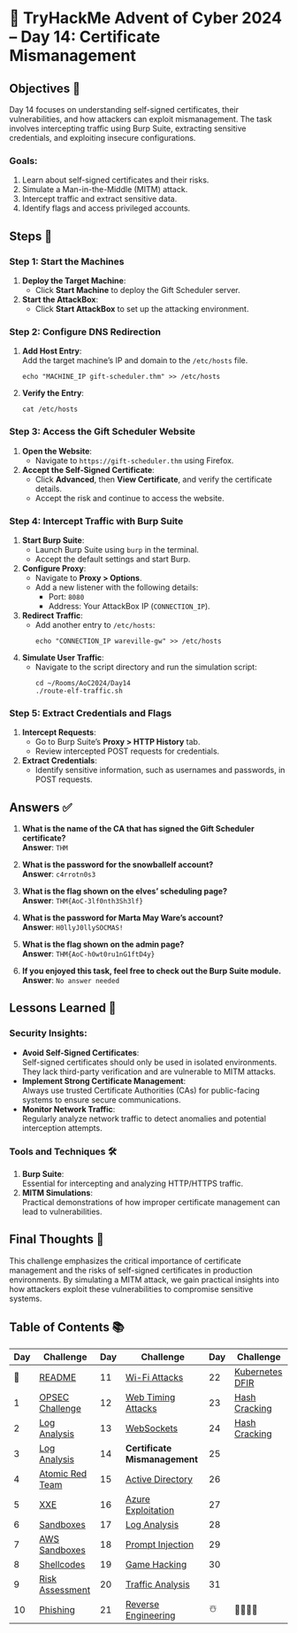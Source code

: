 # 🎄 TryHackMe Advent of Cyber 2024 – Day 14: Certificate Mismanagement

## Objectives 🎯

Day 14 focuses on understanding self-signed certificates, their vulnerabilities, and how attackers can exploit mismanagement. The task involves intercepting traffic using Burp Suite, extracting sensitive credentials, and exploiting insecure configurations.

### Goals:
1. Learn about self-signed certificates and their risks.
2. Simulate a Man-in-the-Middle (MITM) attack.
3. Intercept traffic and extract sensitive data.
4. Identify flags and access privileged accounts.

## Steps 🚀

### Step 1: Start the Machines
1. **Deploy the Target Machine**:  
   - Click **Start Machine** to deploy the Gift Scheduler server.
2. **Start the AttackBox**:  
   - Click **Start AttackBox** to set up the attacking environment.

### Step 2: Configure DNS Redirection
1. **Add Host Entry**:  
   Add the target machine’s IP and domain to the `/etc/hosts` file.
   ```
   echo "MACHINE_IP gift-scheduler.thm" >> /etc/hosts
   ```
2. **Verify the Entry**:  
   ```
   cat /etc/hosts
   ```

### Step 3: Access the Gift Scheduler Website
1. **Open the Website**:  
   - Navigate to `https://gift-scheduler.thm` using Firefox.
2. **Accept the Self-Signed Certificate**:  
   - Click **Advanced**, then **View Certificate**, and verify the certificate details.
   - Accept the risk and continue to access the website.

### Step 4: Intercept Traffic with Burp Suite
1. **Start Burp Suite**:  
   - Launch Burp Suite using `burp` in the terminal.
   - Accept the default settings and start Burp.
2. **Configure Proxy**:  
   - Navigate to **Proxy > Options**.
   - Add a new listener with the following details:
     - Port: `8080`
     - Address: Your AttackBox IP (`CONNECTION_IP`).
3. **Redirect Traffic**:  
   - Add another entry to `/etc/hosts`:
     ```
     echo "CONNECTION_IP wareville-gw" >> /etc/hosts
     ```
4. **Simulate User Traffic**:  
   - Navigate to the script directory and run the simulation script:
     ```
     cd ~/Rooms/AoC2024/Day14
     ./route-elf-traffic.sh
     ```

### Step 5: Extract Credentials and Flags
1. **Intercept Requests**:  
   - Go to Burp Suite’s **Proxy > HTTP History** tab.
   - Review intercepted POST requests for credentials.
2. **Extract Credentials**:  
   - Identify sensitive information, such as usernames and passwords, in POST requests.

## Answers ✅

1. **What is the name of the CA that has signed the Gift Scheduler certificate?**  
   **Answer**: `THM`

2. **What is the password for the snowballelf account?**  
   **Answer**: `c4rrotn0s3`

3. **What is the flag shown on the elves’ scheduling page?**  
   **Answer**: `THM{AoC-3lf0nth3Sh3lf}`

4. **What is the password for Marta May Ware’s account?**  
   **Answer**: `H0llyJ0llySOCMAS!`

5. **What is the flag shown on the admin page?**  
   **Answer**: `THM{AoC-h0wt0ru1nG1ftD4y}`

6. **If you enjoyed this task, feel free to check out the Burp Suite module.**  
   **Answer**: `No answer needed`

## Lessons Learned 🌟

### Security Insights:
- **Avoid Self-Signed Certificates**:  
   Self-signed certificates should only be used in isolated environments. They lack third-party verification and are vulnerable to MITM attacks.
- **Implement Strong Certificate Management**:  
   Always use trusted Certificate Authorities (CAs) for public-facing systems to ensure secure communications.
- **Monitor Network Traffic**:  
   Regularly analyze network traffic to detect anomalies and potential interception attempts.

### Tools and Techniques 🛠️
1. **Burp Suite**:  
   Essential for intercepting and analyzing HTTP/HTTPS traffic.
2. **MITM Simulations**:  
   Practical demonstrations of how improper certificate management can lead to vulnerabilities.

## Final Thoughts 🎁

This challenge emphasizes the critical importance of certificate management and the risks of self-signed certificates in production environments. By simulating a MITM attack, we gain practical insights into how attackers exploit these vulnerabilities to compromise sensitive systems.

## Table of Contents 📚

| Day  | Challenge                              | Day  | Challenge                               | Day  | Challenge                               |
|------|----------------------------------------|------|-----------------------------------------|------|-----------------------------------------|
| 📖  | [README](README.md)                    | 11   | [Wi-Fi Attacks](day_11.md)             | 22   | [Kubernetes DFIR](day_22.md)            |
| 1    | [OPSEC Challenge](day1.md)             | 12   | [Web Timing Attacks](day_12.md)        | 23   | [Hash Cracking](day_23.md)              |
| 2    | [Log Analysis](day2.md)                | 13   | [WebSockets](day_13.md)                | 24   | [Hash Cracking](day_23.md)              |
| 3    | [Log Analysis](day3.md)                | 14   | **Certificate Mismanagement**          | 25   |                                         |
| 4    | [Atomic Red Team](day4.md)             | 15   | [Active Directory](day_15.md)          | 26   |                                         |
| 5    | [XXE](day5.md)                         | 16   | [Azure Exploitation](day_16.md)        | 27   |                                         |
| 6    | [Sandboxes](day6.md)                   | 17   | [Log Analysis](day_17.md)              | 28   |                                         |
| 7    | [AWS Sandboxes](day7.md)               | 18   | [Prompt Injection](day_18.md)          | 29   |                                         |
| 8    | [Shellcodes](day8.md)                  | 19   | [Game Hacking](day_19.md)              | 30   |                                         |
| 9    | [Risk Assessment](day9.md)             | 20   | [Traffic Analysis](day_20.md)          | 31   |                                         |
| 10   | [Phishing](day_10.md)                  | 21   | [Reverse Engineering](day_21.md)       | ☃️  | 🎄🎅🎁✨                              |
